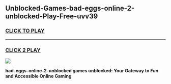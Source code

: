 
## Unblocked-Games-bad-eggs-online-2-unblocked-Play-Free-uvv39
<h3>
<a href="https://premium76.site?title=bad-eggs-online-2-unblocked&ref=12A">CLICK TO PLAY</a></h3>
<hr>

<h3>
<a href="https://premium76.site?title=bad-eggs-online-2-unblocked&ref=12A">CLICK 2 PLAY</a>
  
</h3>

<a href="https://premium76.site?title=bad-eggs-online-2-unblocked&ref=12A"><img src="https://clearcache.store/games.png"></a>


**bad-eggs-online-2-unblocked games unblocked: Your Gateway to Fun and Accessible Online Gaming**

